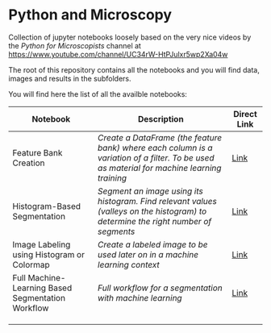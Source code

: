 # Python and Microscopy
 Collection of  jupyter notebooks loosely based on the very nice videos by the *Python for Microscopists* channel at  https://www.youtube.com/channel/UC34rW-HtPJulxr5wp2Xa04w

The root of this repository contains all the notebooks and you will find data, images and results in the subfolders.

You will find here the list of all the availble notebooks:

| Notebook 	| Description 	| Direct Link 	|
|---------------------------------------------------	|--------------------------------------------------------------------------------------------------------------------------------------------	|------------------------------------------------------------------------------------------------------------------------------------------------------------------	|
| Feature Bank Creation 	| *Create a DataFrame (the feature bank) where each column is a variation of a filter. To be used as material for machine learning training* 	| [Link](https://github.com/UniversalBuilder/Python-and-Microscopy/blob/master/Create%20a%20Gabor%20Filter%20Feature%20Bank%20for%20ML.ipynb) 	|
| Histogram-Based Segmentation 	| *Segment an image using its histogram. Find relevant values (valleys on the histogram) to determine the right number of segments* 	| [Link](https://github.com/UniversalBuilder/Python-and-Microscopy/blob/master/Histogram-based%20segmentation.ipynb) 	|
| Image Labeling using Histogram or Colormap 	| *Create a labeled image to be used later on in a machine learning context* 	| [Link](https://github.com/UniversalBuilder/Python-and-Microscopy/blob/master/Label%20an%20Image%20using%20a%20Colormap%20or%20based%20on%20an%20Histogram.ipynb) 	|
| Full Machine-Learning Based Segmentation Workflow 	| *Full workflow for a segmentation with machine learning* 	| [Link](https://github.com/UniversalBuilder/Python-and-Microscopy/blob/master/Image%20segmentation%20using%20ML.ipynb) 	|
|  	|  	|  	|
|  	|  	|  	|
|  	|  	|  	|
